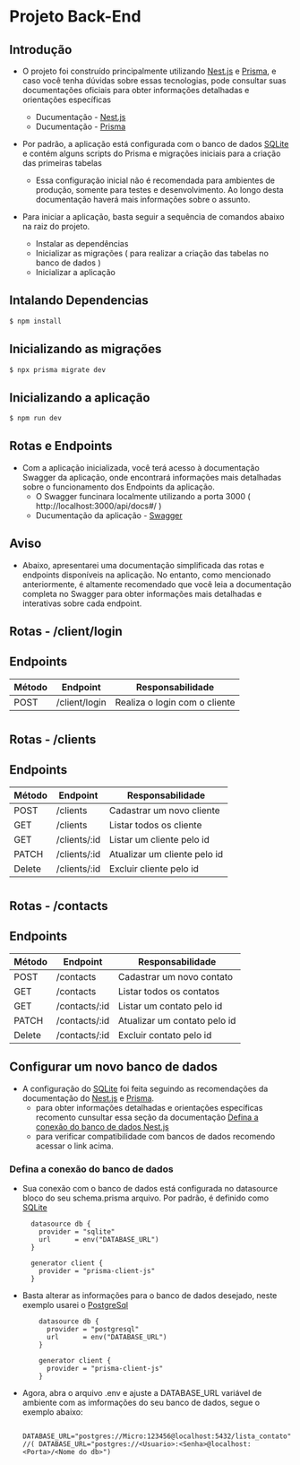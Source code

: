 # Projeto Back-End

## Introdução
- O projeto foi construído principalmente utilizando [Nest.js](https://docs.nestjs.com/) e [Prisma](https://www.prisma.io/docs/getting-started), e caso você tenha dúvidas sobre essas tecnologias, pode consultar suas documentações oficiais para obter informações detalhadas e orientações específicas
  - Ducumentação - [Nest.js](https://docs.nestjs.com/)
  - Ducumentação - [Prisma](https://www.prisma.io/docs/getting-started)

- Por padrão, a aplicação está configurada com o banco de dados [SQLite](https://www.sqlite.org/index.html) e contém alguns scripts do Prisma e migrações iniciais para a criação das primeiras tabelas
  - Essa configuração inicial não é recomendada para ambientes de produção, somente para testes e desenvolvimento. Ao longo desta documentação haverá mais informações sobre o assunto.  

- Para iniciar a aplicação, basta seguir a sequência de comandos abaixo na raiz do projeto.
  - Instalar as dependências
  - Inicializar as migrações ( para realizar a criação das tabelas no banco de dados ) 
  - Inicializar a aplicação
    
## Intalando Dependencias 
```bash
$ npm install
```

## Inicializando as migrações
```bash
$ npx prisma migrate dev
```

## Inicializando a aplicação
```bash
$ npm run dev
```

## Rotas e Endpoints
- Com a aplicação inicializada, você terá acesso à documentação Swagger da aplicação, onde encontrará informações mais detalhadas sobre o funcionamento dos Endpoints da aplicação.
  - O Swagger funcinara localmente utilizando a porta 3000 ( http://localhost:3000/api/docs#/ )
  - Ducumentação da aplicação  - [Swagger](http://localhost:3000/api/docs#/)
  
## Aviso 
  - Abaixo, apresentarei uma documentação simplificada das rotas e endpoints disponíveis na aplicação. No entanto, como mencionado anteriormente, é altamente recomendado que você leia a documentação completa no Swagger para obter informações       mais detalhadas e interativas sobre cada endpoint.
    
## **Rotas - /client/login**

## Endpoints

| Método | Endpoint              | Responsabilidade                                    |
| ------ | --------------------- | --------------------------------------------------- |
| POST   | /client/login         | Realiza o login com o cliente                       |

#

## **Rotas - /clients**

## Endpoints

| Método | Endpoint                         | Responsabilidade                         |
| ------ | -------------------------------- | ---------------------------------------- |
| POST   | /clients                         | Cadastrar um novo cliente                |
| GET    | /clients                         | Listar todos os cliente                  |
| GET    | /clients/:id                     | Listar um cliente pelo id                |
| PATCH  | /clients/:id                     | Atualizar um cliente pelo id             |
| Delete | /clients/:id                     | Excluir cliente pelo id                  |

#

## **Rotas - /contacts**

## Endpoints

| Método | Endpoint                         | Responsabilidade                         |
| ------ | -------------------------------- | ---------------------------------------- |
| POST   | /contacts                        | Cadastrar um novo contato                |
| GET    | /contacts                        | Listar todos os contatos                 |
| GET    | /contacts/:id                    | Listar um contato pelo id                |
| PATCH  | /contacts/:id                    | Atualizar um contato pelo id             |
| Delete | /contacts/:id                    | Excluir contato pelo id                  |

## Configurar um novo banco de dados
- A configuração do [SQLite](https://www.sqlite.org/index.html) foi feita seguindo as recomendações da documentação do [Nest.js](https://docs.nestjs.com/) e [Prisma](https://www.prisma.io/docs/getting-started).
  - para obter informações detalhadas e orientações específicas recomento cunsultar essa seção da documentação [Defina a conexão do banco de dados Nest.js](https://docs.nestjs.com/recipes/prisma)
  - para verificar compatibilidade com bancos de dados recomendo acessar o link acima.

### Defina a conexão do banco de dados
  - Sua conexão com o banco de dados está configurada no datasource bloco do seu schema.prisma arquivo. Por padrão, é definido como [SQLite](https://www.sqlite.org/index.html)
    ```
      datasource db {
        provider = "sqlite"
        url      = env("DATABASE_URL")
      }
      
      generator client {
        provider = "prisma-client-js"
      }
    ```
    
- Basta alterar as informações para o banco de dados desejado, neste exemplo usarei o [PostgreSql](https://www.postgresql.org/)
  ```
      datasource db {
        provider = "postgresql"
        url      = env("DATABASE_URL")
      }
      
      generator client {
        provider = "prisma-client-js"
      }
  ```
- Agora, abra o arquivo .env e ajuste a DATABASE_URL variável de ambiente com as imformações do seu banco de dados, segue o exemplo abaixo:
  ```
      DATABASE_URL="postgres://Micro:123456@localhost:5432/lista_contato" //( DATABASE_URL="postgres://<Usuario>:<Senha>@localhost:<Porta>/<Nome do db>") 
  ```

